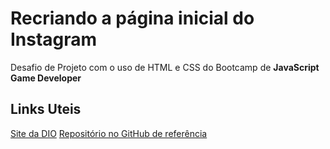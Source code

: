 # Recriando a página inicial do Instagram
Desafio de Projeto com o uso de HTML e CSS do Bootcamp de **JavaScript Game Developer**


## Links Uteis
[Site da DIO](https://www.dio.me/en)
[Repositório no GitHub de referência](https://github.com/SpruceGabriela/instagram-dio)

